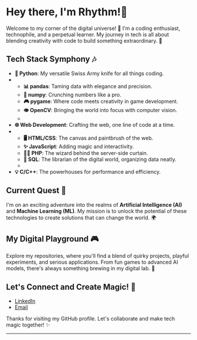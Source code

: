 

<!--
**mythrhyth/mythrhyth** is a ✨ _special_ ✨ repository because its `README.md` (this file) appears on your GitHub profile.

Here are some ideas to get you started:

- 🔭 I’m currently working on ...
- 🌱 I’m currently learning ...
- 👯 I’m looking to collaborate on ...
- 🤔 I’m looking for help with ...
- 💬 Ask me about ...
- 📫 How to reach me: ...
- 😄 Pronouns: ...
- ⚡ Fun fact: ...
-->


# Hey there, I'm Rhythm!🎵

Welcome to my corner of the digital universe! 🌌 I'm a coding enthusiast, technophile, and a perpetual learner. My journey in tech is all about blending creativity with code to build something extraordinary. 🚀

## Tech Stack Symphony 🎶

- **🐍 Python**: My versatile Swiss Army knife for all things coding.
- 
  - **📊 pandas**: Taming data with elegance and precision.
  - **🔢 numpy**: Crunching numbers like a pro.
  - **🎮 pygame**: Where code meets creativity in game development.
  - **👁️ OpenCV**: Bringing the world into focus with computer vision.
  - 
- **🌐 Web Development**: Crafting the web, one line of code at a time.
- 
  - **🖥️ HTML/CSS**: The canvas and paintbrush of the web.
  - **✨ JavaScript**: Adding magic and interactivity.
  - **🧙‍♂️ PHP**: The wizard behind the server-side curtain.
  - **📂 SQL**: The librarian of the digital world, organizing data neatly.
  - 
- **💡 C/C++**: The powerhouses for performance and efficiency.

## Current Quest 🧭

I'm on an exciting adventure into the realms of **Artificial Intelligence (AI)** and **Machine Learning (ML)**. My mission is to unlock the potential of these technologies to create solutions that can change the world. 🌍

## My Digital Playground 🎮

Explore my repositories, where you'll find a blend of quirky projects, playful experiments, and serious applications. From fun games to advanced AI models, there's always something brewing in my digital lab. 🧪

## Let's Connect and Create Magic! 🌟
- [LinkedIn](https://www.linkedin.com/in/rhythm-bhetwal-957a7826a/)
- [Email](mailto:rhythmbhetwal77@gmail.com)

Thanks for visiting my GitHub profile. Let's collaborate and make tech magic together! ✨

---

